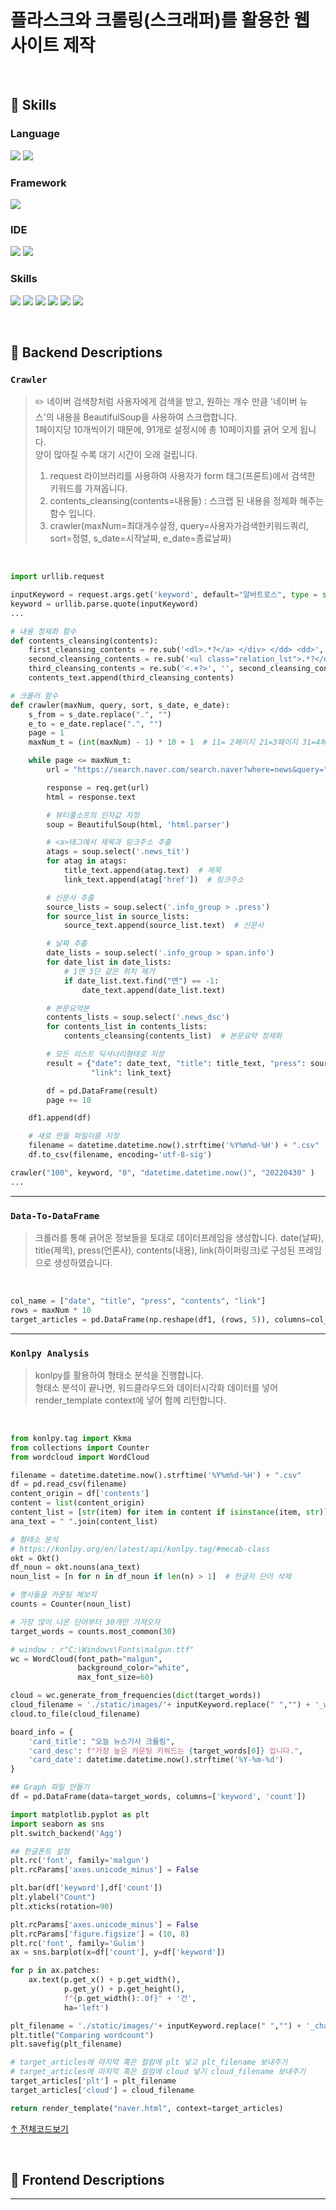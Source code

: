 # 플라스크와 크롤링(스크래퍼)를 활용한 웹사이트 제작

<br/>

## 📌 Skills
### Language
<a><img src="https://img.shields.io/badge/Python-3776AB?style=for-the-badge&logo=python&logoColor=white"/></a>
<a><img src="https://img.shields.io/badge/JavaScript-F7DF1E?style=for-the-badge&logo=JavaScript&logoColor=white"/></a>

### Framework
<a><img src="https://img.shields.io/badge/Flask-000000?style=for-the-badge&logo=flask&logoColor=white"/></a>

### IDE
<a><img src="https://img.shields.io/badge/PyCharm-000000.svg?&style=for-the-badge&logo=PyCharm&logoColor=white"/></a>
<a><img src="https://img.shields.io/badge/Visual_Studio_Code-0078D4?style=for-the-badge&logo=visual%20studio%20code&logoColor=white"/></a>

### Skills
<a><img src="https://img.shields.io/badge/Amazon_AWS-232F3E?style=for-the-badge&logo=amazon-aws&logoColor=white"/></a>
<a><img src="https://img.shields.io/badge/Bootstrap-563D7C?style=for-the-badge&logo=bootstrap&logoColor=white"/><a>
<a><img src="https://img.shields.io/badge/HTML5-E34F26?style=for-the-badge&logo=html5&logoColor=white"/></a>
<a><img src="https://img.shields.io/badge/CSS-239120?&style=for-the-badge&logo=css3&logoColor=white"/></a>
<a><img src="https://img.shields.io/badge/BeautifulSoup-ffffff?&style=for-the-badge&logoColor=black"/></a>
<a><img src="https://img.shields.io/badge/Konlpy-3366FF?&style=for-the-badge&logoColor=black"/></a>
<br/>

<br/>

## 📌 Backend Descriptions
### `Crawler`
> ✏️ 네이버 검색창처럼 사용자에게 검색을 받고, 원하는 개수 만큼 '네이버 뉴스'의 내용을 BeautifulSoup을 사용하여 스크랩합니다. <br/>
> 1페이지당 10개씩이기 때문에, 91개로 설정시에 총 10페이지를 긁어 오게 됩니다. <br/>
> 양이 많아질 수록 대기 시간이 오래 걸립니다. <br/>
> 1. request 라이브러리를 사용하여 사용자가 form 태그(프론트)에서 검색한 키워드를 가져옵니다. 
> 2. contents_cleansing(contents=내용들) : 스크랩 된 내용을 정제화 해주는 함수 입니다.
> 3. crawler(maxNum=최대개수설정, query=사용자가검색한키워드쿼리, sort=정렬, s_date=시작날짜, e_date=종료날짜) 

<br/>

```python
import urllib.request

inputKeyword = request.args.get('keyword', default="알바트로스", type = str)
keyword = urllib.parse.quote(inputKeyword)
...

# 내용 정제화 함수
def contents_cleansing(contents):
    first_cleansing_contents = re.sub('<dl>.*?</a> </div> </dd> <dd>', '', str(contents)).strip()  # 앞에 필요없는 부분 제거
    second_cleansing_contents = re.sub('<ul class="relation_lst">.*?</dd>', '', first_cleansing_contents).strip()  # 뒤에 필요없는 부분 제거 
    third_cleansing_contents = re.sub('<.+?>', '', second_cleansing_contents).strip()
    contents_text.append(third_cleansing_contents)

# 크롤러 함수
def crawler(maxNum, query, sort, s_date, e_date):
    s_from = s_date.replace(".", "")
    e_to = e_date.replace(".", "")
    page = 1
    maxNum_t = (int(maxNum) - 1) * 10 + 1  # 11= 2페이지 21=3페이지 31=4페이지  ...81=9페이지 , 91=10페이지, 101=11페이지

    while page <= maxNum_t:
        url = "https://search.naver.com/search.naver?where=news&query=" + query + "&sort=" + sort + "&ds=" + s_date + "&de=" + e_date + "&nso=so%3Ar%2Cp%3Afrom" + s_from + "to" + e_to + "%2Ca%3A&start=" + str(page)

        response = req.get(url)
        html = response.text

        # 뷰티풀소프의 인자값 지정
        soup = BeautifulSoup(html, 'html.parser')

        # <a>태그에서 제목과 링크주소 추출
        atags = soup.select('.news_tit')
        for atag in atags:
            title_text.append(atag.text)  # 제목
            link_text.append(atag['href'])  # 링크주소

        # 신문사 추출
        source_lists = soup.select('.info_group > .press')
        for source_list in source_lists:
            source_text.append(source_list.text)  # 신문사

        # 날짜 추출
        date_lists = soup.select('.info_group > span.info')
        for date_list in date_lists:
            # 1면 3단 같은 위치 제거
            if date_list.text.find("면") == -1:
                date_text.append(date_list.text)

        # 본문요약본
        contents_lists = soup.select('.news_dsc')
        for contents_list in contents_lists:
            contents_cleansing(contents_list)  # 본문요약 정제화

        # 모든 리스트 딕셔너리형태로 저장
        result = {"date": date_text, "title": title_text, "press": source_text, "contents": contents_text,
                  "link": link_text}

        df = pd.DataFrame(result)
        page += 10

    df1.append(df)

    # 새로 만들 파일이름 지정
    filename = datetime.datetime.now().strftime('%Y%m%d-%H') + ".csv"
    df.to_csv(filename, encoding='utf-8-sig')

crawler("100", keyword, "0", "datetime.datetime.now()", "20220430" )
...
```
---

### `Data-To-DataFrame`
> 크롤러를 통해 긁어온 정보들을 토대로 데이터프레임을 생성합니다.
> date(날짜), title(제목), press(언론사), contents(내용), link(하이퍼링크)로 구성된 프레임으로 생성하였습니다.

<br/>

```python
col_name = ["date", "title", "press", "contents", "link"]
rows = maxNum * 10
target_articles = pd.DataFrame(np.reshape(df1, (rows, 5)), columns=col_name).T.to_dict()
```

---

### `Konlpy Analysis`
> konlpy를 활용하여 형태소 분석을 진행합니다. <br/>
> 형태소 분석이 끝나면, 워드클라우드와 데이터시각화 데이터를 넣어 render_template context에 넣어 함께 리턴합니다.

<br/>

```python
from konlpy.tag import Kkma
from collections import Counter
from wordcloud import WordCloud

filename = datetime.datetime.now().strftime('%Y%m%d-%H') + ".csv"
df = pd.read_csv(filename)
content_origin = df['contents']
content = list(content_origin)
content_list = [str(item) for item in content if isinstance(item, str)]
ana_text = " ".join(content_list)

# 형태소 분석
# https://konlpy.org/en/latest/api/konlpy.tag/#mecab-class
okt = Okt()
df_noun = okt.nouns(ana_text)
noun_list = [n for n in df_noun if len(n) > 1]  # 한글자 단어 삭제

# 명사들을 카운팅 해보자
counts = Counter(noun_list)

# 가장 많이 나온 단어부터 30개만 가져오자
target_words = counts.most_common(30)

# window : r"C:\Windows\Fonts\malgun.ttf"
wc = WordCloud(font_path="malgun",
               background_color="white",
               max_font_size=60)

cloud = wc.generate_from_frequencies(dict(target_words))
cloud_filename = './static/images/'+ inputKeyword.replace(" ","") + '_wc.jpg'
cloud.to_file(cloud_filename)

board_info = {
    'card_title': "오늘 뉴스기사 크롤링",
    'card_desc': f"가장 높은 카운팅 키워드는 {target_words[0]} 입니다.",
    'card_date': datetime.datetime.now().strftime('%Y-%m-%d')
}

## Graph 파일 만들기
df = pd.DataFrame(data=target_words, columns=['keyword', 'count'])

import matplotlib.pyplot as plt
import seaborn as sns
plt.switch_backend('Agg')

## 한글폰트 설정
plt.rc('font', family='malgun')
plt.rcParams['axes.unicode_minus'] = False

plt.bar(df['keyword'],df['count'])
plt.ylabel("Count")
plt.xticks(rotation=90)

plt.rcParams['axes.unicode_minus'] = False
plt.rcParams['figure.figsize'] = (10, 8)
plt.rc('font', family='Gulim')
ax = sns.barplot(x=df['count'], y=df['keyword'])

for p in ax.patches:
    ax.text(p.get_x() + p.get_width(),
            p.get_y() + p.get_height(),
            f"{p.get_width():.0f}" + '건',
            ha='left')

plt_filename = './static/images/'+ inputKeyword.replace(" ","") + '_chart.png'
plt.title("Comparing wordcount")
plt.savefig(plt_filename)

# target_articles에 마지막 혹은 컬럼에 plt 넣고 plt_filename 보내주기
# target_articles에 마지막 혹은 컬럼에 cloud 넣기 cloud_filename 보내주기
target_articles['plt'] = plt_filename
target_articles['cloud'] = cloud_filename

return render_template("naver.html", context=target_articles)
```
[↑ 전체코드보기](https://github.com/bbak0105/Flask_Scrapping_Web/blob/master/app.py)

<br/>

## 📌 Frontend Descriptions

---

